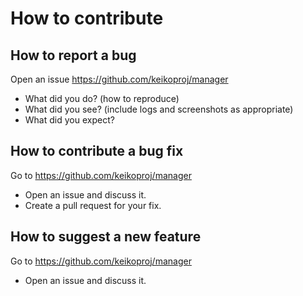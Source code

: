 # How to contribute

## How to report a bug
Open an issue https://github.com/keikoproj/manager
* What did you do? (how to reproduce)
* What did you see? (include logs and screenshots as appropriate)
* What did you expect?

## How to contribute a bug fix
Go to https://github.com/keikoproj/manager
* Open an issue and discuss it.
* Create a pull request for your fix.

## How to suggest a new feature
Go to https://github.com/keikoproj/manager
* Open an issue and discuss it.

